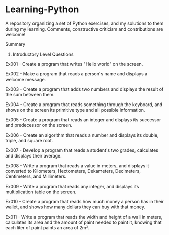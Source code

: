 # Learning-Python
A repository organizing a set of Python exercises, and my solutions to them during my learning. Comments, constructive criticism and contributions are welcome!

Summary

1. Introductory Level Questions

Ex001 - Create a program that writes "Hello world" on the screen.

Ex002 - Make a program that reads a person's name and displays a welcome message.

Ex003 - Create a program that adds two numbers and displays the result of the sum between them.

Ex004 - Create a program that reads something through the keyboard, and shows on the screen its primitive type and all possible information.

Ex005 - Create a program that reads an integer and displays its successor and predecessor on the screen.

Ex006 - Create an algorithm that reads a number and displays its double, triple, and square root.

Ex007 - Develop a program that reads a student's two grades, calculates and displays their average.

Ex008 - Write a program that reads a value in meters, and displays it converted to Kilometers, Hectometers, Dekameters, Decimeters, Centimeters, and Millimeters.

Ex009 - Write a program that reads any integer, and displays its multiplication table on the screen.

Ex010 - Create a program that reads how much money a person has in their wallet, and shows how many dollars they can buy with that money.

Ex011 - Write a program that reads the width and height of a wall in meters, calculates its area and the amount of paint needed to paint it, knowing that each liter of paint paints an area of 2m².
